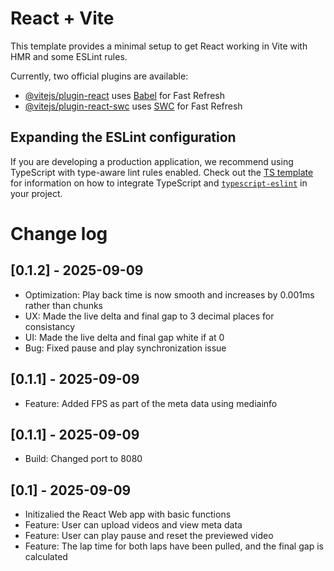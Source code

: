 # React + Vite

This template provides a minimal setup to get React working in Vite with HMR and some ESLint rules.

Currently, two official plugins are available:

- [@vitejs/plugin-react](https://github.com/vitejs/vite-plugin-react/blob/main/packages/plugin-react) uses [Babel](https://babeljs.io/) for Fast Refresh
- [@vitejs/plugin-react-swc](https://github.com/vitejs/vite-plugin-react/blob/main/packages/plugin-react-swc) uses [SWC](https://swc.rs/) for Fast Refresh

## Expanding the ESLint configuration

If you are developing a production application, we recommend using TypeScript with type-aware lint rules enabled. Check out the [TS template](https://github.com/vitejs/vite/tree/main/packages/create-vite/template-react-ts) for information on how to integrate TypeScript and [`typescript-eslint`](https://typescript-eslint.io) in your project.


# Change log

## [0.1.2] - 2025-09-09
- Optimization: Play back time is now smooth and increases by 0.001ms rather than chunks
- UX: Made the live delta and final gap to 3 decimal places for consistancy
- UI: Made the live delta and final gap white if at 0
- Bug: Fixed pause and play synchronization issue

## [0.1.1] - 2025-09-09
- Feature: Added FPS as part of the meta data using mediainfo

## [0.1.1] - 2025-09-09
- Build: Changed port to 8080

## [0.1] - 2025-09-09
- Initizalied the React Web app with basic functions
- Feature: User can upload videos and view meta data
- Feature: User can play pause and reset the previewed video
- Feature: The lap time for both laps have been pulled, and the final gap is calculated